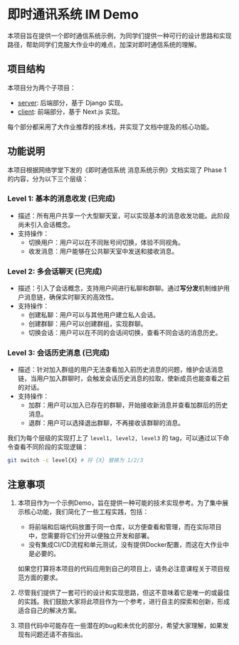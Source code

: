 # 即时通讯系统 IM Demo

本项目旨在提供一个即时通信系统示例，为同学们提供一种可行的设计思路和实现路径，帮助同学们克服大作业中的难点，加深对即时通信系统的理解。

## 项目结构

本项目分为两个子项目：

* [server](server/): 后端部分，基于 Django 实现。
* [client](client/): 前端部分，基于 Next.js 实现。

每个部分都采用了大作业推荐的技术栈，并实现了文档中提及的核心功能。

## 功能说明

本项目根据网络学堂下发的《即时通信系统 消息系统示例》文档实现了 Phase 1 的内容，分为以下三个层级：

### Level 1: 基本的消息收发 (已完成)

- 描述：所有用户共享一个大型聊天室，可以实现基本的消息收发功能。此阶段尚未引入会话概念。
- 支持操作：
  - 切换用户：用户可以在不同账号间切换，体验不同视角。
  - 收发消息：用户能够在公共聊天室中发送和接收消息。

### Level 2: 多会话聊天 (已完成)

- 描述：引入了会话概念，支持用户间进行私聊和群聊。通过**写分发**机制维护用户消息链，确保实时聊天的高效性。
- 支持操作：
  - 创建私聊：用户可以与其他用户建立私人会话。
  - 创建群聊：用户可以创建群组，实现群聊。
  - 切换会话：用户可以在不同的会话间切换，查看不同会话的消息历史。

### Level 3: 会话历史消息 (已完成)

- 描述：针对加入群组的用户无法查看加入前历史消息的问题，维护会话消息链，当用户加入群聊时，会触发会话历史消息的拉取，使新成员也能查看之前的对话。
- 支持操作：
  - 加群：用户可以加入已存在的群聊，开始接收新消息并查看加群后的历史消息。
  - 退群：用户可以选择退出群聊，不再接收该群聊的消息。


我们为每个层级的实现打上了 `level1, level2, level3` 的 tag，可以通过以下命令查看不同阶段的实现逻辑：

```bash
git switch -c level{X} # 将 {X} 替换为 1/2/3 
```

## 注意事项

1. 本项目作为一个示例Demo，旨在提供一种可能的技术实现参考。为了集中展示核心功能，我们简化了一些工程实践，包括：

    * 将前端和后端代码放置于同一仓库，以方便查看和管理，而在实际项目中，您需要将它们分开以便独立开发和部署。
    * 没有集成CI/CD流程和单元测试，没有提供Docker配置，而这在大作业中是必要的。

    如果您打算将本项目的代码应用到自己的项目上，请务必注意课程关于项目规范方面的要求。

2. 尽管我们提供了一套可行的设计和实现思路，但这不意味着它是唯一的或最佳的实践。我们鼓励大家将此项目作为一个参考，进行自主的探索和创新，形成适合自己的解决方案。

3. 项目代码中可能存在一些潜在的bug和未优化的部分，希望大家理解，如果发现有问题还请不吝指出。